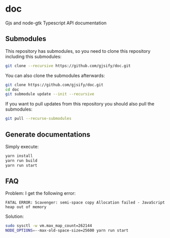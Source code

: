# doc
Gjs and node-gtk Typescript API documentation

## Submodules

This repository has submodules, so you need to clone this repository including this submodules:

```bash
git clone --recursive https://github.com/gjsify/doc.git
```

You can also clone the submodules afterwards:

```bash
git clone https://github.com/gjsify/doc.git
cd doc
git submodule update --init --recursive
```

If you want to pull updates from this repository you should also pull the submodules:

```bash
git pull --recurse-submodules
```

## Generate documentations

Simply execute:

```bash
yarn install
yarn run build
yarn run start
```

## FAQ

Problem: I get the following error:

```
FATAL ERROR: Scavenger: semi-space copy Allocation failed - JavaScript heap out of memory
```

Solution:

```bash
sudo sysctl -w vm.max_map_count=262144
NODE_OPTIONS=--max-old-space-size=25600 yarn run start
```
